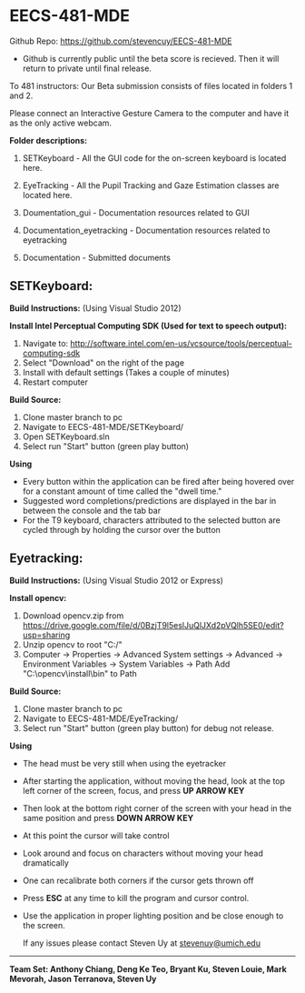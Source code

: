 EECS-481-MDE
============

Github Repo: https://github.com/stevencuy/EECS-481-MDE

 * Github is currently public until the beta score is recieved. Then it will return to private until final release. 

To 481 instructors: Our Beta submission consists of files located in folders 1 and 2.

Please connect an Interactive Gesture Camera to the computer and have it as the only active webcam. 

**Folder descriptions:**

1) SETKeyboard - All the GUI code for the on-screen keyboard is located here.

2) EyeTracking - All the Pupil Tracking and Gaze Estimation classes are located here.

3) Doumentation_gui - Documentation resources related to GUI

4) Documentation_eyetracking - Documentation resources related to eyetracking

5) Documentation - Submitted documents


SETKeyboard:
-------------
**Build Instructions:**
(Using Visual Studio 2012)

**Install Intel Perceptual Computing SDK (Used for text to speech output):**

 1. Navigate to: http://software.intel.com/en-us/vcsource/tools/perceptual-computing-sdk
 2. Select "Download" on the right of the page
 3. Install with default settings (Takes a couple of minutes)
 4. Restart computer

**Build Source:**
 1. Clone master branch to pc
 2. Navigate to EECS-481-MDE/SETKeyboard/
 3. Open SETKeyboard.sln
 4. Select run "Start" button (green play button)
 
**Using**
 * Every button within the application can be fired after being hovered over for a constant amount of time called the "dwell time."
 * Suggested word completions/predictions are displayed in the bar in between the console and the tab bar
 * For the T9 keyboard, characters attributed to the selected button are cycled through by holding the cursor over the button


Eyetracking:
-------------
**Build Instructions:**
(Using Visual Studio 2012 or Express)

**Install opencv:**
 1. Download opencv.zip from https://drive.google.com/file/d/0BzjT9l5eslJuQlJXd2pVQlh5SE0/edit?usp=sharing
 2. Unzip opencv to root "C:/"
 3. Computer -> Properties -> Advanced System settings -> Advanced -> Environment Variables -> System Variables -> Path
    Add "C:\opencv\install\bin" to Path

**Build Source:**
 1. Clone master branch to pc
 2. Navigate to EECS-481-MDE/EyeTracking/
 3. Select run "Start" button (green play button) for debug not release.

**Using**
 * The head must be very still when using the eyetracker
 * After starting the application, without moving the head, look at the top left corner of the screen, focus, and press      **UP ARROW KEY**
 * Then look at the bottom right corner of the screen with your head in the same position and press **DOWN ARROW KEY**
 * At this point the cursor will take control
 * Look around and focus on characters without moving your head dramatically
 * One can recalibrate both corners if the cursor gets thrown off
 * Press **ESC** at any time to kill the program and cursor control.
 * Use the application in proper lighting position and be close enough to the screen.

 	If any issues please contact Steven Uy at stevenuy@umich.edu



----------------
**Team Set: Anthony Chiang, Deng Ke Teo, Bryant Ku, Steven Louie, Mark Mevorah, Jason Terranova, Steven Uy**
